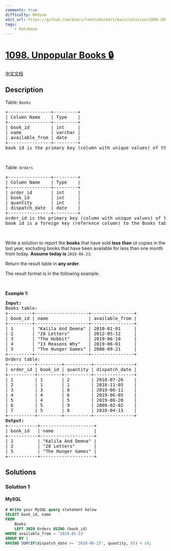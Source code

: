 ```yaml
---
comments: true
difficulty: Medium
edit_url: https://github.com/doocs/leetcode/edit/main/solution/1000-1099/1098.Unpopular%20Books/README_EN.md
tags:
    - Database
---
```


<!-- problem:start -->

# [1098. Unpopular Books 🔒](https://leetcode.com/problems/unpopular-books)

[中文文档](/solution/1000-1099/1098.Unpopular%20Books/README.md)

## Description

<!-- description:start -->

<p>Table: <code>Books</code></p>

<pre>
+----------------+---------+
| Column Name    | Type    |
+----------------+---------+
| book_id        | int     |
| name           | varchar |
| available_from | date    |
+----------------+---------+
book_id is the primary key (column with unique values) of this table.
</pre>

<p>&nbsp;</p>

<p>Table: <code>Orders</code></p>

<pre>
+----------------+---------+
| Column Name    | Type    |
+----------------+---------+
| order_id       | int     |
| book_id        | int     |
| quantity       | int     |
| dispatch_date  | date    |
+----------------+---------+
order_id is the primary key (column with unique values) of this table.
book_id is a foreign key (reference column) to the Books table.
</pre>

<p>&nbsp;</p>

<p>Write a solution to report&nbsp;the <strong>books</strong> that have sold <strong>less than </strong><code>10</code> copies in the last year, excluding books that have been available for less than one month from today. <strong>Assume today is </strong><code>2019-06-23</code>.</p>

<p>Return the result table in <strong>any order</strong>.</p>

<p>The result format is in the following example.</p>

<p>&nbsp;</p>
<p><strong class="example">Example 1:</strong></p>

<pre>
<strong>Input:</strong> 
Books table:
+---------+--------------------+----------------+
| book_id | name               | available_from |
+---------+--------------------+----------------+
| 1       | &quot;Kalila And Demna&quot; | 2010-01-01     |
| 2       | &quot;28 Letters&quot;       | 2012-05-12     |
| 3       | &quot;The Hobbit&quot;       | 2019-06-10     |
| 4       | &quot;13 Reasons Why&quot;   | 2019-06-01     |
| 5       | &quot;The Hunger Games&quot; | 2008-09-21     |
+---------+--------------------+----------------+
Orders table:
+----------+---------+----------+---------------+
| order_id | book_id | quantity | dispatch_date |
+----------+---------+----------+---------------+
| 1        | 1       | 2        | 2018-07-26    |
| 2        | 1       | 1        | 2018-11-05    |
| 3        | 3       | 8        | 2019-06-11    |
| 4        | 4       | 6        | 2019-06-05    |
| 5        | 4       | 5        | 2019-06-20    |
| 6        | 5       | 9        | 2009-02-02    |
| 7        | 5       | 8        | 2010-04-13    |
+----------+---------+----------+---------------+
<strong>Output:</strong> 
+-----------+--------------------+
| book_id   | name               |
+-----------+--------------------+
| 1         | &quot;Kalila And Demna&quot; |
| 2         | &quot;28 Letters&quot;       |
| 5         | &quot;The Hunger Games&quot; |
+-----------+--------------------+
</pre>

<!-- description:end -->

## Solutions

<!-- solution:start -->

### Solution 1

<!-- tabs:start -->

#### MySQL

```sql
# Write your MySQL query statement below
SELECT book_id, name
FROM
    Books
    LEFT JOIN Orders USING (book_id)
WHERE available_from < '2019-05-23'
GROUP BY 1
HAVING SUM(IF(dispatch_date >= '2018-06-23', quantity, 0)) < 10;
```

<!-- tabs:end -->

<!-- solution:end -->

<!-- problem:end -->
